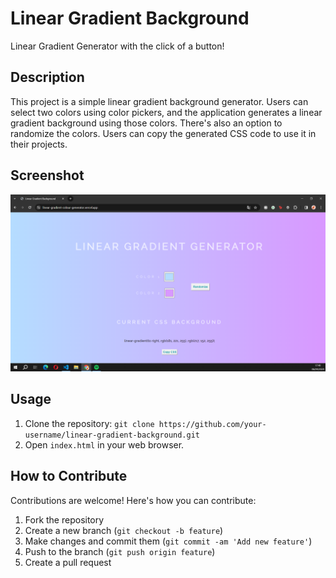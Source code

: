 # Linear Gradient Background

Linear Gradient Generator with the click of a button!

## Description

This project is a simple linear gradient background generator. Users can select two colors using color pickers, and the application generates a linear gradient background using those colors. There's also an option to randomize the colors. Users can copy the generated CSS code to use it in their projects.

## Screenshot

![Screenshot](https://github.com/mthaugusto/gradient-colour-generator/blob/main/screenshot.png)

## Usage

1. Clone the repository: `git clone https://github.com/your-username/linear-gradient-background.git`
2. Open `index.html` in your web browser.

## How to Contribute

Contributions are welcome! Here's how you can contribute:

1. Fork the repository
2. Create a new branch (`git checkout -b feature`)
3. Make changes and commit them (`git commit -am 'Add new feature'`)
4. Push to the branch (`git push origin feature`)
5. Create a pull request




